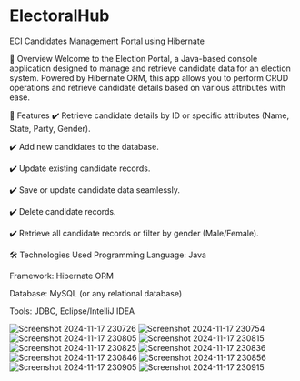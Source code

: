 # ElectoralHub
ECI Candidates Management Portal using Hibernate

📌 Overview
Welcome to the Election Portal, a Java-based console application designed to manage and retrieve candidate data for an election system. Powered by Hibernate ORM, this app allows you to perform CRUD operations and retrieve candidate details based on various attributes with ease.

🚀 Features
✔️ Retrieve candidate details by ID or specific attributes (Name, State, Party, Gender).

✔️ Add new candidates to the database.

✔️ Update existing candidate records.

✔️ Save or update candidate data seamlessly.

✔️ Delete candidate records.

✔️ Retrieve all candidate records or filter by gender (Male/Female).


🛠️ Technologies Used
Programming Language: Java

Framework: Hibernate ORM

Database: MySQL (or any relational database)

Tools: JDBC, Eclipse/IntelliJ IDEA


![Screenshot 2024-11-17 230726](https://github.com/user-attachments/assets/6f7db4d7-1449-41b6-8949-c03241a9c02b)
![Screenshot 2024-11-17 230754](https://github.com/user-attachments/assets/54046ba9-166d-43ac-a27d-a95806b98760)
![Screenshot 2024-11-17 230805](https://github.com/user-attachments/assets/16d0e133-35d8-464b-a476-e486884b30e1)
![Screenshot 2024-11-17 230815](https://github.com/user-attachments/assets/aece28f4-ca66-433b-890c-63de15455afc)
![Screenshot 2024-11-17 230825](https://github.com/user-attachments/assets/494cb5d9-1abb-457a-bbfa-b6af1170c4cb)
![Screenshot 2024-11-17 230836](https://github.com/user-attachments/assets/599c3673-cf72-4b61-80e2-36b1aa8cac8f)
![Screenshot 2024-11-17 230846](https://github.com/user-attachments/assets/741efda7-e1c1-4fa1-ae08-55aa2ff2cf74)
![Screenshot 2024-11-17 230856](https://github.com/user-attachments/assets/9685b561-3b8d-4084-ba50-0553252fb82f)
![Screenshot 2024-11-17 230905](https://github.com/user-attachments/assets/2c706108-26f9-450c-81a5-1f4fe433b90b)
![Screenshot 2024-11-17 230915](https://github.com/user-attachments/assets/8a07b7d4-1f9e-4037-9f27-b42dc618f2b7)
